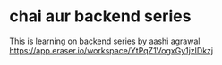 # chai aur backend series


This is learning on backend series by aashi agrawal
https://app.eraser.io/workspace/YtPqZ1VogxGy1jzIDkzj